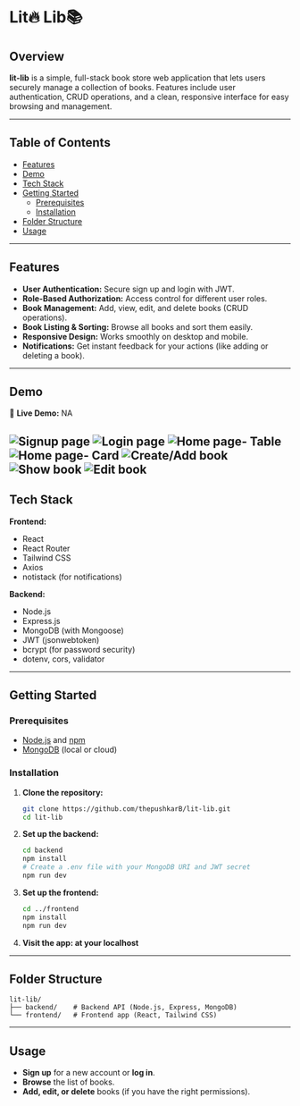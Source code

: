 # Lit🔥 Lib📚

## Overview

**lit-lib** is a simple, full-stack book store web application that lets users securely manage a collection of books. Features include user authentication, CRUD operations, and a clean, responsive interface for easy browsing and management.

---
## Table of Contents
- [Features](#features)
- [Demo](#demo)
- [Tech Stack](#tech-stack)
- [Getting Started](#getting-started)
  - [Prerequisites](#prerequisites)
  - [Installation](#installation)
- [Folder Structure](#folder-structure)
- [Usage](#usage)
---

## Features

- **User Authentication:** Secure sign up and login with JWT.
- **Role-Based Authorization:** Access control for different user roles.
- **Book Management:** Add, view, edit, and delete books (CRUD operations).
- **Book Listing & Sorting:** Browse all books and sort them easily.
- **Responsive Design:** Works smoothly on desktop and mobile.
- **Notifications:** Get instant feedback for your actions (like adding or deleting a book).
---

## Demo

🔗 **Live Demo:** NA

![Signup page](public/ss1.png)
![Login page](public/ss2.png)
![Home page- Table](public/ss3.png)
![Home page- Card](public/ss4.png)
![Create/Add book](public/ss5.png)
![Show book](public/ss6.png)
![Edit book](public/ss7.png)
---

## Tech Stack

**Frontend:**
- React
- React Router
- Tailwind CSS
- Axios
- notistack (for notifications)

**Backend:**
- Node.js
- Express.js
- MongoDB (with Mongoose)
- JWT (jsonwebtoken)
- bcrypt (for password security)
- dotenv, cors, validator

---

## Getting Started

### Prerequisites

- [Node.js](https://nodejs.org/) and [npm](https://www.npmjs.com/)
- [MongoDB](https://www.mongodb.com/) (local or cloud)

### Installation

1. **Clone the repository:**
   ```bash
   git clone https://github.com/thepushkarB/lit-lib.git
   cd lit-lib
   ```

2. **Set up the backend:**
   ```bash
   cd backend
   npm install
   # Create a .env file with your MongoDB URI and JWT secret
   npm run dev
   ```

3. **Set up the frontend:**
   ```bash
   cd ../frontend
   npm install
   npm run dev
   ```

4. **Visit the app: at your localhost**  

---

## Folder Structure

```
lit-lib/
├── backend/    # Backend API (Node.js, Express, MongoDB)
└── frontend/   # Frontend app (React, Tailwind CSS)
```

---

## Usage

- **Sign up** for a new account or **log in**.
- **Browse** the list of books.
- **Add, edit, or delete** books (if you have the right permissions).


